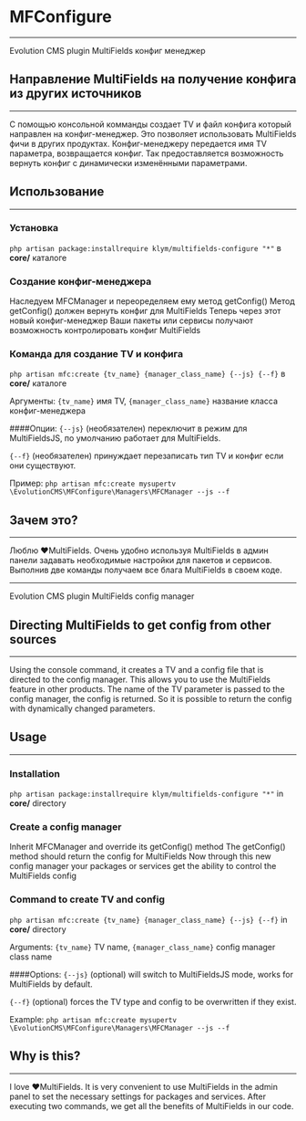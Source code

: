 # MFConfigure
------------
Evolution CMS plugin MultiFields конфиг менеджер

## Направление MultiFields на получение конфига из других источников
------------
С помощью консольной комманды создает TV и файл конфига который направлен на конфиг-менеджер.
Это позволяет использовать MultiFields фичи в других продуктах.
Конфиг-менеджеру передается имя TV параметра, возвращается конфиг.
Так предоставляется возможность вернуть конфиг с динамически изменёнными параметрами.

## Использование
------------
### Установка
`php artisan package:installrequire klym/multifields-configure "*"` в **core/** каталоге

### Создание конфиг-менеджера
Наследуем MFCManager и переоределяем ему метод getConfig()
Метод getConfig() должен вернуть конфиг для MultiFields
Теперь через этот новый конфиг-менеджер Ваши пакеты или сервисы получают возможность контролировать конфиг MultiFields

### Команда для создание TV и конфига
`php artisan mfc:create {tv_name} {manager_class_name} {--js} {--f}` в **core/** каталоге

Аргументы: `{tv_name}` имя TV, `{manager_class_name}` название класса конфиг-менеджера

####Опции: 
`{--js}` (необязателен) переключит в режим для MultiFieldsJS, по умолчанию работает для MultiFields.

`{--f}` (необязателен) принуждает перезаписать тип TV и конфиг если они существуют.

Пример: `php artisan mfc:create mysupertv \EvolutionCMS\MFConfigure\Managers\MFCManager --js --f`

## Зачем это?
------------
Люблю ❤MultiFields.
Очень удобно используя MultiFields в админ панели задавать необходимые настройки для пакетов и сервисов.
Выполнив две команды получаем все блага MultiFields в своем коде.




------------
Evolution CMS plugin MultiFields config manager

## Directing MultiFields to get config from other sources
------------
Using the console command, it creates a TV and a config file that is directed to the config manager.
This allows you to use the MultiFields feature in other products.
The name of the TV parameter is passed to the config manager, the config is returned.
So it is possible to return the config with dynamically changed parameters.

## Usage
------------
### Installation
`php artisan package:installrequire klym/multifields-configure "*"` in **core/** directory

### Create a config manager
Inherit MFCManager and override its getConfig() method
The getConfig() method should return the config for MultiFields
Now through this new config manager your packages or services get the ability to control the MultiFields config

### Command to create TV and config
`php artisan mfc:create {tv_name} {manager_class_name} {--js} {--f}` in **core/** directory

Arguments: `{tv_name}` TV name, `{manager_class_name}` config manager class name

####Options:
`{--js}` (optional) will switch to MultiFieldsJS mode, works for MultiFields by default.

`{--f}` (optional) forces the TV type and config to be overwritten if they exist.

Example: `php artisan mfc:create mysupertv \EvolutionCMS\MFConfigure\Managers\MFCManager --js --f`

## Why is this?
------------
I love ❤MultiFields.
It is very convenient to use MultiFields in the admin panel to set the necessary settings for packages and services.
After executing two commands, we get all the benefits of MultiFields in our code.